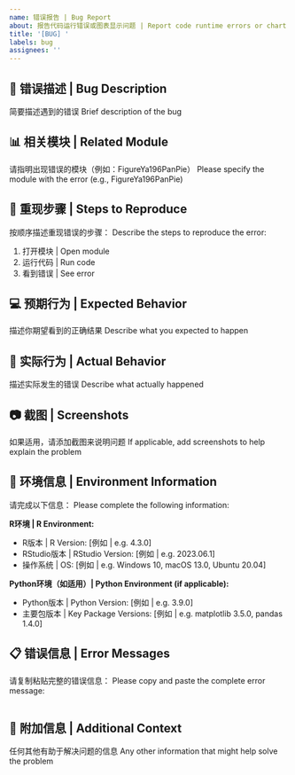 ```yaml
---
name: 错误报告 | Bug Report
about: 报告代码运行错误或图表显示问题 | Report code runtime errors or chart display issues
title: '[BUG] '
labels: bug
assignees: ''
---
```

 
## 🐛 错误描述 | Bug Description
简要描述遇到的错误
Brief description of the bug
 
## 📊 相关模块 | Related Module
请指明出现错误的模块（例如：FigureYa196PanPie）
Please specify the module with the error (e.g., FigureYa196PanPie)
 
## 🔄 重现步骤 | Steps to Reproduce
按顺序描述重现错误的步骤：
Describe the steps to reproduce the error:
 
1. 打开模块 | Open module
2. 运行代码 | Run code
3. 看到错误 | See error
 
## 💻 预期行为 | Expected Behavior
描述你期望看到的正确结果
Describe what you expected to happen
 
## 📱 实际行为 | Actual Behavior
描述实际发生的错误
Describe what actually happened
 
## 📷 截图 | Screenshots
如果适用，请添加截图来说明问题
If applicable, add screenshots to help explain the problem
 
## 🔧 环境信息 | Environment Information
请完成以下信息：
Please complete the following information:
 
**R环境 | R Environment:**
- R版本 | R Version: [例如 | e.g. 4.3.0]
- RStudio版本 | RStudio Version: [例如 | e.g. 2023.06.1]
- 操作系统 | OS: [例如 | e.g. Windows 10, macOS 13.0, Ubuntu 20.04]
 
**Python环境（如适用）| Python Environment (if applicable):**
- Python版本 | Python Version: [例如 | e.g. 3.9.0]
- 主要包版本 | Key Package Versions: [例如 | e.g. matplotlib 3.5.0, pandas 1.4.0]
 
## 📋 错误信息 | Error Messages
请复制粘贴完整的错误信息：
Please copy and paste the complete error message:
```

```

## 📎 附加信息 | Additional Context
任何其他有助于解决问题的信息
Any other information that might help solve the problem

